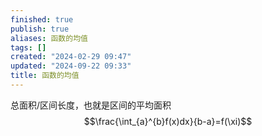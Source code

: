 ```yaml
---
finished: true
publish: true
aliases: 函数的均值
tags: []
created: "2024-02-29 09:47"
updated: "2024-09-22 09:33"
title: 函数的均值
---
```

总面积/区间长度，也就是区间的平均面积
$$\frac{\int_{a}^{b}f(x)dx}{b-a}=f(\xi)$$

